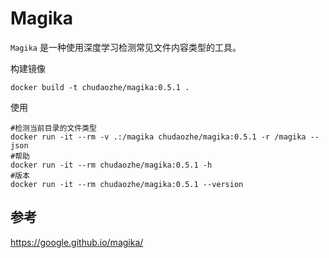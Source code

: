# Magika
`Magika` 是一种使用深度学习检测常见文件内容类型的工具。

构建镜像
```
docker build -t chudaozhe/magika:0.5.1 .
```

使用
```
#检测当前目录的文件类型
docker run -it --rm -v .:/magika chudaozhe/magika:0.5.1 -r /magika --json
#帮助
docker run -it --rm chudaozhe/magika:0.5.1 -h
#版本
docker run -it --rm chudaozhe/magika:0.5.1 --version
```

## 参考
https://google.github.io/magika/